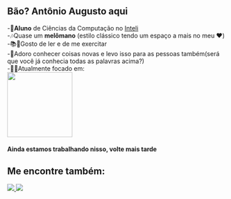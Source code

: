 ## Bão? Antônio Augusto aqui


-👤**Aluno** de Ciências da Computação no [Inteli](https://www.inteli.edu.br/)          
-🎶Quase um **melômano** (estilo clássico tendo um espaço a mais no meu ❤️)       
-📚🏀Gosto de ler e de me exercitar                  
-🔎Adoro conhecer coisas novas e levo isso para as pessoas também(será que você já conhecia todas as palavras acima?)                            
-👨‍💻Atualmente focado em:             
<img width="150" src="https://media.istockphoto.com/id/1310718624/pt/foto/smiley.jpg?s=1024x1024&w=is&k=20&c=AmvkqrX-dVAU4ijnOxSOzttXPskmCMyyU7pFggtenwY=">  
 #### Ainda estamos trabalhando nisso, volte mais tarde

 ## Me encontre também:
 <a href="https://www.instagram.com/antonioatra">
<img src="https://img.shields.io/badge/-Instagram-%23E4405F?style=for-the-badge&logo=instagram&logoColor=white">
</a>
<a href="mailto:aatra8@gmail.com">
 <img src="https://img.shields.io/badge/Gmail-333333?style=for-the-badge&logo=gmail&logoColor=red">
</a>

